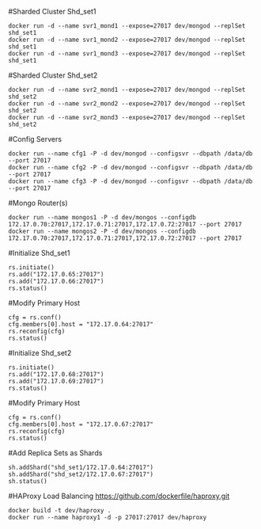 #Sharded Cluster Shd_set1
```
docker run -d --name svr1_mond1 --expose=27017 dev/mongod --replSet shd_set1
docker run -d --name svr1_mond2 --expose=27017 dev/mongod --replSet shd_set1
docker run -d --name svr1_mond3 --expose=27017 dev/mongod --replSet shd_set1
```

#Sharded Cluster Shd_set2
```
docker run -d --name svr2_mond1 --expose=27017 dev/mongod --replSet shd_set2
docker run -d --name svr2_mond2 --expose=27017 dev/mongod --replSet shd_set2
docker run -d --name svr2_mond3 --expose=27017 dev/mongod --replSet shd_set2
```

#Config Servers
```
docker run --name cfg1 -P -d dev/mongod --configsvr --dbpath /data/db --port 27017
docker run --name cfg2 -P -d dev/mongod --configsvr --dbpath /data/db --port 27017
docker run --name cfg3 -P -d dev/mongod --configsvr --dbpath /data/db --port 27017
```

#Mongo Router(s)
```
docker run --name mongos1 -P -d dev/mongos --configdb 172.17.0.70:27017,172.17.0.71:27017,172.17.0.72:27017 --port 27017
docker run --name mongos2 -P -d dev/mongos --configdb 172.17.0.70:27017,172.17.0.71:27017,172.17.0.72:27017 --port 27017
```

#Initialize Shd_set1
```
rs.initiate()
rs.add("172.17.0.65:27017")
rs.add("172.17.0.66:27017")
rs.status()
```

#Modify Primary Host
```
cfg = rs.conf()
cfg.members[0].host = "172.17.0.64:27017"
rs.reconfig(cfg)
rs.status()
```

#Initialize Shd_set2
```
rs.initiate()
rs.add("172.17.0.68:27017")
rs.add("172.17.0.69:27017")
rs.status()
```

#Modify Primary Host
```
cfg = rs.conf()
cfg.members[0].host = "172.17.0.67:27017"
rs.reconfig(cfg)
rs.status()
```

#Add Replica Sets as Shards
```
sh.addShard("shd_set1/172.17.0.64:27017")
sh.addShard("shd_set2/172.17.0.67:27017")
sh.status()
```

#HAProxy Load Balancing
https://github.com/dockerfile/haproxy.git
```
docker build -t dev/haproxy .
docker run --name haproxy1 -d -p 27017:27017 dev/haproxy
```

